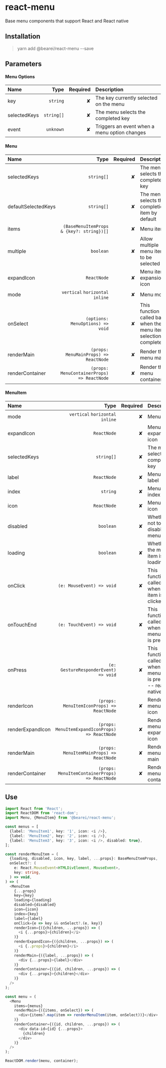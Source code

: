 # react-menu

Base menu components that support React and React native

## Installation

> yarn add @bearei/react-menu --save

## Parameters

#### Menu Options

| Name | Type | Required | Description |
| :-- | --: | --: | :-- |
| key | `string` | ✘ | The key currently selected on the menu |
| selectedKeys | `string[]` | ✘ | The menu selects the completed key |
| event | `unknown` | ✘ | Triggers an event when a menu option changes |

#### Menu

| Name | Type | Required | Description |
| :-- | --: | --: | :-- |
| selectedKeys | `string[]` | ✘ | The menu selects the completed key |
| defaultSelectedKeys | `string[]` | ✘ | The menu selects the completion item by default |
| items | `(BaseMenuItemProps & {key?: string})[]` | ✘ | Menu items |
| multiple | `boolean` | ✘ | Allow multiple menu items to be selected |
| expandIcon | `ReactNode` | ✘ | Menu item expansion icon |
| mode | `vertical` `horizontal` `inline` | ✘ | Menu mode |
| onSelect | `(options: MenuOptions) => void` | ✘ | This function is called back when the menu item selection is complete |
| renderMain | `(props: MenuMainProps) => ReactNode` | ✘ | Render the menu main |
| renderContainer | `(props: MenuContainerProps) => ReactNode` | ✘ | Render the menu container |

#### MenuItem

| Name | Type | Required | Description |
| :-- | --: | --: | :-- |
| mode | `vertical` `horizontal` `inline` | ✘ | Menu mode |
| expandIcon | `ReactNode` | ✘ | Menu item expansion icon |
| selectedKeys | `string[]` | ✘ | The menu selects the completed key |
| label | `ReactNode` | ✘ | Menu item label |
| index | `string` | ✘ | Menu item index |
| icon | `ReactNode` | ✘ | Menu item icon |
| disabled | `boolean` | ✘ | Whether or not to disable the menu item |
| loading | `boolean` | ✘ | Whether the menu item is loading |
| onClick | `(e: MouseEvent) => void` | ✘ | This function is called when menu item is clicked |
| onTouchEnd | `(e: TouchEvent) => void` | ✘ | This function is called when the menu item is pressed |
| onPress | `(e: GestureResponderEvent) => void` | ✘ | This function is called when the menu item is pressed -- react native |
| renderIcon | ` (props: MenuItemIconProps) => ReactNode` | ✘ | Render the menu item icon |
| renderExpandIcon | ` (props: MenuItemExpandIconProps) => ReactNode` | ✘ | Render the menu item expansion icon |
| renderMain | ` (props: MenuItemMainProps) => ReactNode` | ✘ | Render the menu item main |
| renderContainer | ` (props: MenuItemContainerProps) => ReactNode` | ✘ | Render the menu item container |

## Use

```typescript
import React from 'React';
import ReactDOM from 'react-dom';
import Menu, {MenuItem} from '@bearei/react-menu';

const menus = [
  {label: 'MenuItem1', key: '1', icon: <i />},
  {label: 'MenuItem2', key: '2', icon: <i />},
  {label: 'MenuItem3', key: '3', icon: <i />, disabled: true},
];

const renderMenuItem = (
  {loading, disabled, icon, key, label, ...props}: BaseMenuItemProps,
  onSelect?: (
    e: React.MouseEvent<HTMLDivElement, MouseEvent>,
    key: string,
  ) => void,
) => (
  <MenuItem
    {...props}
    key={key}
    loading={loading}
    disabled={disabled}
    icon={icon}
    index={key}
    label={label}
    onClick={e => key && onSelect?.(e, key)}
    renderIcon={({children, ...props}) => (
      <i {...props}>{children}</i>
    )}
    renderExpandIcon={({children, ...props}) => (
      <i {..props}>{children}</i>
    )}
    renderMain={({label, ...props}) => (
      <div {...props}>{label}</div>
    )}
    renderContainer={({id, children, ...props}) => (
      <div {...props}>{children}</div>
    )}
  />
);

const menu = (
  <Menu
    items={menus}
    renderMain={({items, onSelect}) => (
      <div>{items?.map(item => renderMenuItem(item, onSelect))}</div>
    )}
    renderContainer={({id, children, ...props}) => (
      <div data-id={id} {...props}>
        {children}
      </div>
    )}
  />
);

ReactDOM.render(menu, container);
```
